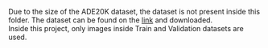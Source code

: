 Due to the size of the ADE20K dataset, the dataset is not present inside this folder. The dataset can be found on the
[link](http://sceneparsing.csail.mit.edu/) and downloaded. <br/>
Inside this project, only images inside Train and Validation datasets are used.

